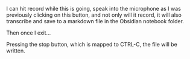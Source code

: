 I can hit record while this is going, speak into the microphone as I was previously clicking on this button, and not only will it record, it will also transcribe and save to a markdown file in the Obsidian notebook folder.


Then once I exit...


Pressing the stop button, which is mapped to CTRL-C, the file will be written.


